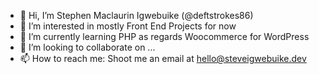 - 👋 Hi, I’m Stephen Maclaurin Igwebuike (@deftstrokes86)
- 👀 I’m interested in mostly Front End Projects for now
- 🌱 I’m currently learning PHP as regards Woocommerce for WordPress
- 💞️ I’m looking to collaborate on ...
- 📫 How to reach me: Shoot me an email at hello@steveigwebuike.dev

<!---
deftstrokes86/deftstrokes86 is a ✨ special ✨ repository because its `README.md` (this file) appears on your GitHub profile.
You can click the Preview link to take a look at your changes.
--->
